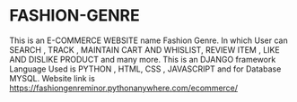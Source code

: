 # FASHION-GENRE
This is an  E-COMMERCE WEBSITE name Fashion Genre. In which User can SEARCH , TRACK , MAINTAIN CART AND WHISLIST, REVIEW ITEM , LIKE AND DISLIKE PRODUCT and many more. This is an DJANGO framework Language Used is PYTHON , HTML, CSS , JAVASCRIPT and for Database MYSQL. Website link is https://fashiongenreminor.pythonanywhere.com/ecommerce/  

